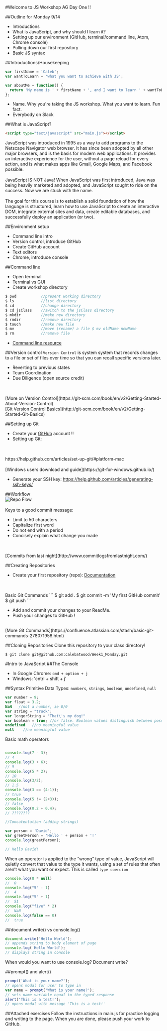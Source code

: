 #Welcome to JS Workshop AG Day One !!

##Outline for Monday 9/14
- Introductions
- What is JavaScript, and why should I learn it?
- Setting up our environment (GitHub, terminal/command line, Atom, Chrome console)
- Pulling down our first repository
- Basic JS syntax

##Introductions/Housekeeping
```javascript
var firstName = 'Caleb';
var wantToLearn = 'what you want to achieve with JS';

var aboutMe = function() {
  return 'My name is ' + firstName + ', and I want to learn ' + wantToLearn + '!';
};
```
- Name. Why you're taking the JS workshop. What you want to learn. Fun fact.
- Everybody on Slack

##What is JavaScript?
```html
<script type="text/javascript" src="main.js"></script>
```
JavaScript was introduced in 1995 as a way to add programs to the Netscape Navigator web browser. It has since been adopted by all other major browsers, and is the basis for modern web applications. It provides an interactive experience for the user, without a page reload for every action, and is what makes apps like Gmail, Google Maps, and Facebook possible.
<br>
<br>
JavaScript IS NOT Java! When JavaScript was first introduced, Java was being heavily marketed and adopted, and JavaScript sought to ride on the success. Now we are stuck with the name.
<br>
<br>
The goal for this course is to establish a solid foundation of how the language is structured, learn how to use JavaScript to create an interactive DOM, integrate external sites and data, create editable databases, and successfully deploy an application (or two).

##Environment setup
- Command line intro
- Version control, introduce GitHub
- Create GitHub account
- Text editors
- Chrome, introduce console

##Command line
- Open terminal
- Terminal vs GUI
- Create workshop directory

```javascript
$ pwd           //present working directory
$ ls            //list directory
$ cd            //change directory
$ cd jsClass    //switch to the jsClass directory
$ mkdir         //make new directory
$ rmdir         //remove directory
$ touch         //make new file
$ mv            //move (rename) a file $ mv oldName newName
$ rm            //remove file
```

- [Command line resource](http://cli.learncodethehardway.org/book/)

##Version control
`Version Control` is system system that records changes to a file or set of files over time so that you can recall specific versions later.
  - Reverting to previous states
  - Team Coordination
  - Due Diligence (open source credit)
<br>
<br>
[More on Version Control](https://git-scm.com/book/en/v2/Getting-Started-About-Version-Control)
<br>[Git Version Control Basics](http://git-scm.com/book/en/v2/Getting-Started-Git-Basics)

##Setting up Git
- Create your [GitHub](https://github.com) account !!
- Setting up Git:
<br>
<br>
https://help.github.com/articles/set-up-git/#platform-mac
<br>
<br>
[Windows users download and guide](https://git-for-windows.github.io/)
<br>

- Generate your SSH key:  https://help.github.com/articles/generating-ssh-keys/

##Workflow
<br>
![Repo Flow](/images/repoFlow.png)
<br>
<br>
  Keys to a good commit message:
  - Limit to 50 characters
  - Capitalize first word
  - Do not end with a period
  - Concisely explain what change you made
<br>
<br>
[Commits from last night](http://www.commitlogsfromlastnight.com/)

##Creating Repositories
- Create your first repository (repo): [Documentation](https://help.github.com/articles/create-a-repo/)
<br>
<br>
Basic Git Commands
```
$ git add .
$ git commit -m 'My first GitHub commit'
$ git push
```

- Add and commit your changes to your ReadMe.
- Push your changes to GitHub !
<br>
[More Git Commands](https://confluence.atlassian.com/stash/basic-git-commands-278071958.html)

##Cloning Repositories
Clone this repository to your class directory!
<br>
```
$ git clone git@github.com:calebatwood/Week1_Monday.git
```

#Intro to JavaScript
##The Console
- In Google Chrome: `cmd + option + j`
- Windows: 'cntrl + shift + j'

##Syntax
Primitive Data Types: `numbers`, `strings`, `boolean`, `undefined`, `null`
```javascript
var number = 9;
var float = 3.2;
NaN   //not a number, ie 0/0
var string = "truck";
var longerString = "That\'s my dog!"
var boolean = true; //or false. Boolean values distinguish between possibilities
undefined   //no meaningful value
null    //no meaningful value
```
Basic math operators
```javascript

console.log(7 - 3);
// 4
console.log(3 + 6);
// 9
console.log(5 * 2);
// 10
console.log(3/2);
// 1.5
console.log(3 == (4-1));
// true
console.log(5 != (2+3));
// false
console.log(0.2 + 0.4);
// ????????

//Concatentation (adding strings)

var person = 'David';
var greetPerson = 'Hello ' + person + '!'
console.log(greetPerson);

// Hello David!
```

When an operator is applied to the “wrong” type of value, JavaScript will quietly convert that value to the type it wants, using a set of rules that often aren’t what you want or expect. This is called `type coercion`

```javascript
console.log(8 * null)
//  0
console.log("5" - 1)
//  4
console.log("5" + 1)
//  51
console.log("five" * 2)
//  NaN
console.log(false == 0)
//  true

```
##document.write() vs console.log()
```javascript
document.write('Hello World');
// appends string to body element of page
console.log('Hello World');
// displays string in console
```
When would you want to use console.log? Document write?

##prompt() and alert()
```javascript
prompt('What is your name?');
// opens modal for user to type in
var name = prompt('What is your name?');
// sets name variable equal to the typed response
alert('This is a test!');
// opens modal with message 'This is a test!'
```
##Attached exercises
Follow the instructions in main.js for practice logging and writing to the page. When you are done, please push your work to GitHub.
